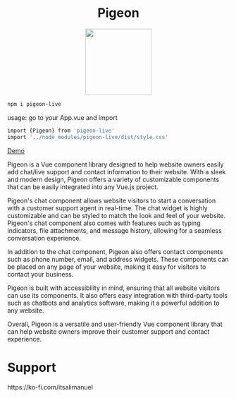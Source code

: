 <h1 align="center">Pigeon</h1>
<p align="center">
<img width="150" src="https://user-images.githubusercontent.com/44509661/220743352-39fed232-e30e-427f-bf47-d446c20e9495.svg" />
</p>

```bash
npm i pigeon-live
```
usage: go to your App.vue and import 
```bash
import {Pigeon} from 'pigeon-live'
import '../node_modules/pigeon-live/dist/style.css'
```


[Demo](https://pigeon-package.vercel.app/)


Pigeon is a Vue component library designed to help website owners easily add chat/live support and contact information to their website. With a sleek and modern design, Pigeon offers a variety of customizable components that can be easily integrated into any Vue.js project.

Pigeon's chat component allows website visitors to start a conversation with a customer support agent in real-time. The chat widget is highly customizable and can be styled to match the look and feel of your website. Pigeon's chat component also comes with features such as typing indicators, file attachments, and message history, allowing for a seamless conversation experience.

In addition to the chat component, Pigeon also offers contact components such as phone number, email, and address widgets. These components can be placed on any page of your website, making it easy for visitors to contact your business.

Pigeon is built with accessibility in mind, ensuring that all website visitors can use its components. It also offers easy integration with third-party tools such as chatbots and analytics software, making it a powerful addition to any website.

Overall, Pigeon is a versatile and user-friendly Vue component library that can help website owners improve their customer support and contact experience.



<h1>Support</h1>
https://ko-fi.com/itsalimanuel
